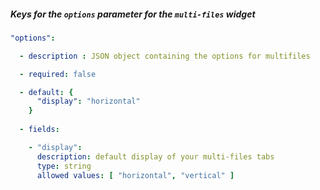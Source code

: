 
##### Keys for the `options` parameter for the `multi-files` widget

```yaml
"options":

  - description : JSON object containing the options for multifiles

  - required: false

  - default: {
      "display": "horizontal"
    }
  
  - fields: 

    - "display": 
      description: default display of your multi-files tabs
      type: string
      allowed values: [ "horizontal", "vertical" ]
```
